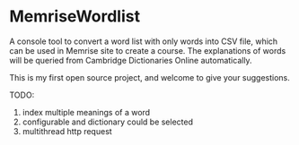 MemriseWordlist
===============

A console tool to convert a word list with only words into CSV file, which can be used in Memrise site to create a course. 
The explanations of words will be queried from Cambridge Dictionaries Online automatically.

This is my first open source project, and welcome to give your suggestions.

TODO:

1. index multiple meanings of a word
2. configurable and dictionary could be selected
3. multithread http request
